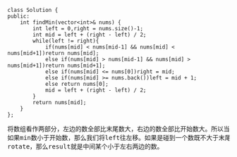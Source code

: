 ```
class Solution {
public:
    int findMin(vector<int>& nums) {
        int left = 0,right = nums.size()-1;
        int mid = left + (right - left) / 2;
        while(left != right){
            if(nums[mid] < nums[mid-1] && nums[mid] < nums[mid+1])return nums[mid];
            else if(nums[mid] > nums[mid-1] && nums[mid] > nums[mid+1])return nums[mid+1];
            else if(nums[mid] <= nums[0])right = mid;
            else if(nums[mid] >= nums.back())left = mid + 1;
            else return nums[0];
            mid = left + (right - left) / 2;
        }
        return nums[mid];
    }
}; 
```
<pre>将数组看作两部分，左边的数全部比末尾数大，右边的数全部比开始数大。所以当我们的min数大于末尾数时说明它属于左边，那么我们要将right往左移动；
如果min数小于开始数，那么我们将left往左移。如果是碰到一个数既不大于末尾数，也不小于开始数，说明这个序列没有rotate，那么返回开始数。当然，如果有
rotate，那么result就是中间某个小于左右两边的数。</pre>

